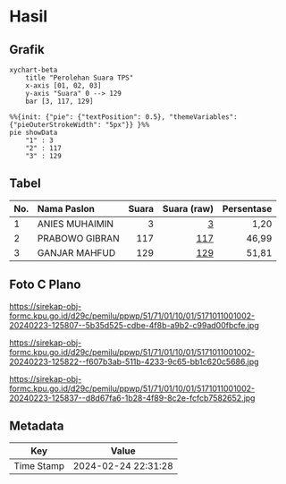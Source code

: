 # Hasil

## Grafik

```mermaid
xychart-beta
    title "Perolehan Suara TPS"
    x-axis [01, 02, 03]
    y-axis "Suara" 0 --> 129
    bar [3, 117, 129]
```

```mermaid
%%{init: {"pie": {"textPosition": 0.5}, "themeVariables": {"pieOuterStrokeWidth": "5px"}} }%%
pie showData
    "1" : 3
    "2" : 117
    "3" : 129
```

## Tabel

| No. | Nama Paslon    | Suara | Suara (raw) | Persentase |
|:--- |:-------------- | -----:| -----------:| ----------:|
| 1   | ANIES MUHAIMIN | 3     | [3][p-1]    | 1,20       |
| 2   | PRABOWO GIBRAN | 117   | [117][p-2]  | 46,99      |
| 3   | GANJAR MAHFUD  | 129   | [129][p-3]  | 51,81      |


[p-1]: https://github.com/gigit-pemilu/pemilu-2024-51-bali/blob/main/pilpres/hitung-suara/sub/51-bali/sub/71-kota-denpasar/sub/01-denpasar-selatan/sub/1001-serangan/sub/002-tps/sub/paslon-1.txt
[p-2]: https://github.com/gigit-pemilu/pemilu-2024-51-bali/blob/main/pilpres/hitung-suara/sub/51-bali/sub/71-kota-denpasar/sub/01-denpasar-selatan/sub/1001-serangan/sub/002-tps/sub/paslon-2.txt
[p-3]: https://github.com/gigit-pemilu/pemilu-2024-51-bali/blob/main/pilpres/hitung-suara/sub/51-bali/sub/71-kota-denpasar/sub/01-denpasar-selatan/sub/1001-serangan/sub/002-tps/sub/paslon-3.txt

## Foto C Plano

https://sirekap-obj-formc.kpu.go.id/d29c/pemilu/ppwp/51/71/01/10/01/5171011001002-20240223-125807--5b35d525-cdbe-4f8b-a9b2-c99ad00fbcfe.jpg

https://sirekap-obj-formc.kpu.go.id/d29c/pemilu/ppwp/51/71/01/10/01/5171011001002-20240223-125822--f607b3ab-511b-4233-9c65-bb1c620c5686.jpg

https://sirekap-obj-formc.kpu.go.id/d29c/pemilu/ppwp/51/71/01/10/01/5171011001002-20240223-125837--d8d67fa6-1b28-4f89-8c2e-fcfcb7582652.jpg


## Metadata

| Key        | Value               |
| ---------- | ------------------- |
| Time Stamp | 2024-02-24 22:31:28 |



